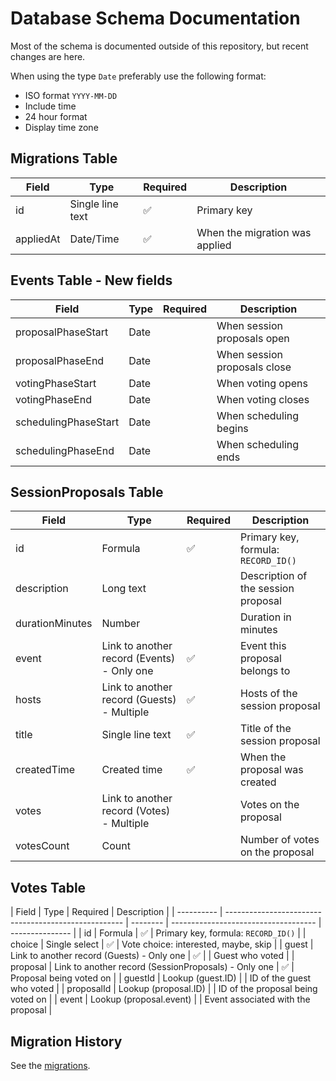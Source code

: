 # Database Schema Documentation

Most of the schema is documented outside of this repository, but recent changes
are here.

When using the type `Date` preferably use the following format:

- ISO format `YYYY-MM-DD`
- Include time
- 24 hour format
- Display time zone

## Migrations Table

| Field     | Type             | Required | Description                    |
| --------- | ---------------- | -------- | ------------------------------ |
| id        | Single line text | ✅       | Primary key                    |
| appliedAt | Date/Time        | ✅       | When the migration was applied |

## Events Table - New fields

| Field                | Type | Required | Description                  |
| -------------------- | ---- | -------- | ---------------------------- |
| proposalPhaseStart   | Date |          | When session proposals open  |
| proposalPhaseEnd     | Date |          | When session proposals close |
| votingPhaseStart     | Date |          | When voting opens            |
| votingPhaseEnd       | Date |          | When voting closes           |
| schedulingPhaseStart | Date |          | When scheduling begins       |
| schedulingPhaseEnd   | Date |          | When scheduling ends         |

## SessionProposals Table

| Field           | Type                                       | Required | Description                         |
| --------------- | ------------------------------------------ | -------- | ----------------------------------- |
| id              | Formula                                    | ✅       | Primary key, formula: `RECORD_ID()` |
| description     | Long text                                  |          | Description of the session proposal |
| durationMinutes | Number                                     |          | Duration in minutes                 |
| event           | Link to another record (Events) - Only one | ✅       | Event this proposal belongs to      |
| hosts           | Link to another record (Guests) - Multiple | ✅       | Hosts of the session proposal       |
| title           | Single line text                           | ✅       | Title of the session proposal       |
| createdTime     | Created time                               | ✅       | When the proposal was created       |
| votes           | Link to another record (Votes) - Multiple  |          | Votes on the proposal               |
| votesCount      | Count                                      |          | Number of votes on the proposal     |

## Votes Table

| Field      | Type                                                 | Required | Description                          |
| ---------- | ---------------------------------------------------- | -------- | ------------------------------------ | --------------- |
| id         | Formula                                              | ✅       | Primary key, formula: `RECORD_ID()`  |
| choice     | Single select                                        | ✅       | Vote choice: interested, maybe, skip |
| guest      | Link to another record (Guests) - Only one           | ✅       |                                      | Guest who voted |
| proposal   | Link to another record (SessionProposals) - Only one | ✅       | Proposal being voted on              |
| guestId    | Lookup (guest.ID)                                    |          | ID of the guest who voted            |
| proposalId | Lookup (proposal.ID)                                 |          | ID of the proposal being voted on    |
| event      | Lookup (proposal.event)                              |          | Event associated with the proposal   |

## Migration History

See the [migrations](../migrations/).
